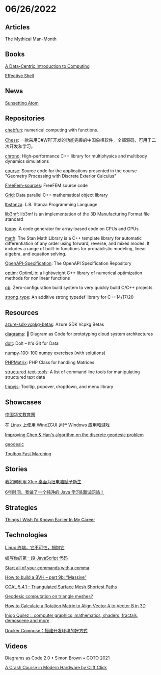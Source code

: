 # 06/26/2022

## Articles
[The Mythical Man-Month](https://fermatslibrary.com/s/the-mythical-man-month)

## Books
[A Data-Centric Introduction to Computing](https://dcic-world.org/2022-01-25/index.html)

[Effective Shell](https://effective-shell.com/)

## News
[Sunsetting Atom](https://github.blog/2022-06-08-sunsetting-atom/)

## Repositories
[chebfun](https://github.com/chebfun/chebfun): numerical computing with functions.

[Chess](https://gitee.com/cygsd/Chess): 一款采用C#WPF开发的功能完善的中国象棋软件，全部源码，可用于二次开发和学习。

[chrono](https://github.com/projectchrono/chrono): High-performance C++ library for multiphysics and multibody dynamics simulations

[course](https://github.com/dgpdec/course): Source code for the applications presented in the course "Geometry Processing with Discrete Exterior Calculus"

[FreeFem-sources](https://github.com/FreeFem/FreeFem-sources): FreeFEM source code

[Grid](https://github.com/paboyle/Grid): Data parallel C++ mathematical object library

[lbstanza](https://github.com/StanzaOrg/lbstanza): L.B. Stanza Programming Language

[lib3mf](https://github.com/3MFConsortium/lib3mf): lib3mf is an implementation of the 3D Manufacturing Format file standard

[loopy](https://github.com/inducer/loopy): A code generator for array-based code on CPUs and GPUs

[math](https://github.com/stan-dev/math): The Stan Math Library is a C++ template library for automatic differentiation of any order using forward, reverse, and mixed modes. It includes a range of built-in functions for probabilistic modeling, linear algebra, and equation solving.

[OpenAPI-Specification](https://github.com/OAI/OpenAPI-Specification): The OpenAPI Specification Repository

[optim](https://github.com/kthohr/optim): OptimLib: a lightweight C++ library of numerical optimization methods for nonlinear functions

[qb](https://github.com/codecat/qb): Zero-configuration build system to very quickly build C/C++ projects.

[strong_type](https://github.com/rollbear/strong_type): An additive strong typedef library for C++14/17/20

## Resources
[azure-sdk-vcpkg-betas](https://github.com/azure/azure-sdk-vcpkg-betas): Azure SDK Vcpkg Betas

[diagrams](https://github.com/mingrammer/diagrams): 🎨 Diagram as Code for prototyping cloud system architectures

[dolt](https://github.com/dolthub/dolt): Dolt – It's Git for Data

[numpy-100](https://github.com/rougier/numpy-100): 100 numpy exercises (with solutions)

[PHPMatrix](https://github.com/MarkBaker/PHPMatrix): PHP Class for handling Matrices

[structured-text-tools](https://github.com/dbohdan/structured-text-tools): A list of command line tools for manipulating structured text data

[tippyjs](https://github.com/atomiks/tippyjs): Tooltip, popover, dropdown, and menu library

## Showcases
[中国华文教育网](http://www.hwjyw.com/index.shtml)

[在 Linux 上使用 WineZGUI 运行 Windows 应用和游戏](https://linux.cn/article-14744-1.html)

[Improving Chen & Han's algorithm on the discrete geodesic problem](https://sites.google.com/site/xinshiqing/knowledge-share)

[geodesic](https://code.google.com/archive/p/geodesic/)

[Toolbox Fast Marching](https://www.mathworks.com/matlabcentral/fileexchange/6110-toolbox-fast-marching)

## Stories
[我如何利用 Xfce 桌面为旧电脑赋予新生](https://linux.cn/article-14735-1.html)

[6年时间，我做了一个纯净的 Java 学习&面试网站！](https://zhuanlan.zhihu.com/p/530050781)

## Strategies
[Things I Wish I’d Known Earlier In My Career](https://www.smashingmagazine.com/2022/06/things-to-know-earlier-in-your-career/)

## Technologies
[Linux 终端，它不可怕，拥抱它](https://linux.cn/article-14721-1.html)

[编写你的第一段 JavaScript 代码](https://linux.cn/article-14740-1.html)

[Start all of your commands with a comma](https://rhodesmill.org/brandon/2009/commands-with-comma/)

[How to build a BVH – part 9b: “Massive”](https://jacco.ompf2.com/2022/06/15/how-to-build-a-bvh-part-9b-massive/)

[CGAL 5.4.1 - Triangulated Surface Mesh Shortest Paths](https://doc.cgal.org/latest/Surface_mesh_shortest_path/index.html#Chapter_Surface_mesh_shortest_path)

[Geodesic computation on triangle meshes?](https://stackoverflow.com/questions/25814549/geodesic-computation-on-triangle-meshes)

[How to Calculate a Rotation Matrix to Align Vector A to Vector B in 3D](https://gist.github.com/kevinmoran/b45980723e53edeb8a5a43c49f134724)

[Inigo Quilez :: computer graphics, mathematics, shaders, fractals, demoscene and more](https://iquilezles.org/articles/noacos/)

[Docker Compose：搭建开发环境的好方式](https://linux.cn/article-14747-1.html)

## Videos
[Diagrams as Code 2.0 • Simon Brown • GOTO 2021](https://www.youtube.com/watch?v=Za1-v4Zkq5E)

[A Crash Course in Modern Hardware by Cliff Click](https://www.youtube.com/watch?v=OFgxAFdxYAQ)
